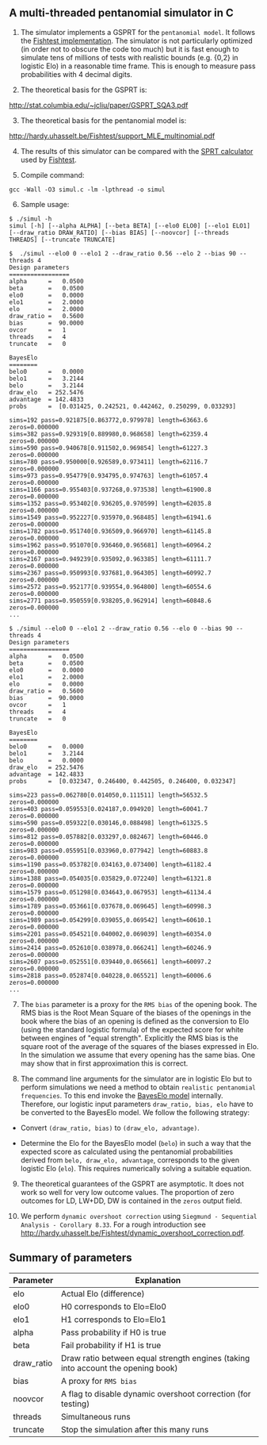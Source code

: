 ## A multi-threaded pentanomial simulator in C

1. The simulator implements a GSPRT for the `pentanomial model`.
It follows the [Fishtest implementation](https://github.com/glinscott/fishtest). The simulator
is not particularly optimized (in order not to obscure the
code too much) but it is fast enough to simulate tens of millions
of tests with realistic bounds (e.g. {0,2} in logistic Elo)
in a reasonable time frame. This is enough to measure pass
probabilities with 4 decimal digits.

2. The theoretical basis for the GSPRT is:

http://stat.columbia.edu/~jcliu/paper/GSPRT_SQA3.pdf

3. The theoretical basis for the pentanomial model is:

http://hardy.uhasselt.be/Fishtest/support_MLE_multinomial.pdf

4. The results of this simulator can be compared with the
[SPRT calculator](https://tests.stockfishchess.org/html/SPRTcalculator.html) used by
[Fishtest](https://tests.stockfishchess.org/tests).

5. Compile command:

```gcc -Wall -O3 simul.c -lm -lpthread -o simul```

6. Sample usage:

```
$ ./simul -h
simul [-h] [--alpha ALPHA] [--beta BETA] [--elo0 ELO0] [--elo1 ELO1] [--draw_ratio DRAW_RATIO] [--bias BIAS] [--noovcor] [--threads THREADS] [--truncate TRUNCATE]

$  ./simul --elo0 0 --elo1 2 --draw_ratio 0.56 --elo 2 --bias 90 --threads 4
Design parameters
=================
alpha      =   0.0500
beta       =   0.0500
elo0       =   0.0000
elo1       =   2.0000
elo        =   2.0000
draw_ratio =   0.5600
bias       =  90.0000
ovcor      =   1
threads    =   4
truncate   =   0

BayesElo
========
belo0      =   0.0000
belo1      =   3.2144
belo       =   3.2144
draw_elo   = 252.5476
advantage  = 142.4833
probs      =  [0.031425, 0.242521, 0.442462, 0.250299, 0.033293]

sims=192 pass=0.921875[0.863772,0.979978] length=63663.6 zeros=0.000000
sims=382 pass=0.929319[0.889980,0.968658] length=62359.4 zeros=0.000000
sims=590 pass=0.940678[0.911502,0.969854] length=61227.3 zeros=0.000000
sims=780 pass=0.950000[0.926589,0.973411] length=62116.7 zeros=0.000000
sims=973 pass=0.954779[0.934795,0.974763] length=61057.4 zeros=0.000000
sims=1166 pass=0.955403[0.937268,0.973538] length=61900.8 zeros=0.000000
sims=1352 pass=0.953402[0.936205,0.970599] length=62035.8 zeros=0.000000
sims=1549 pass=0.952227[0.935970,0.968485] length=61941.6 zeros=0.000000
sims=1782 pass=0.951740[0.936509,0.966970] length=61145.8 zeros=0.000000
sims=1962 pass=0.951070[0.936460,0.965681] length=60964.2 zeros=0.000000
sims=2167 pass=0.949239[0.935092,0.963385] length=61111.7 zeros=0.000000
sims=2367 pass=0.950993[0.937681,0.964305] length=60992.7 zeros=0.000000
sims=2572 pass=0.952177[0.939554,0.964800] length=60554.6 zeros=0.000000
sims=2771 pass=0.950559[0.938205,0.962914] length=60848.6 zeros=0.000000
...

$ ./simul --elo0 0 --elo1 2 --draw_ratio 0.56 --elo 0 --bias 90 --threads 4
Design parameters
=================
alpha      =   0.0500
beta       =   0.0500
elo0       =   0.0000
elo1       =   2.0000
elo        =   0.0000
draw_ratio =   0.5600
bias       =  90.0000
ovcor      =   1
threads    =   4
truncate   =   0

BayesElo
========
belo0      =   0.0000
belo1      =   3.2144
belo       =   0.0000
draw_elo   = 252.5476
advantage  = 142.4833
probs      =  [0.032347, 0.246400, 0.442505, 0.246400, 0.032347]

sims=223 pass=0.062780[0.014050,0.111511] length=56532.5 zeros=0.000000
sims=403 pass=0.059553[0.024187,0.094920] length=60041.7 zeros=0.000000
sims=590 pass=0.059322[0.030146,0.088498] length=61325.5 zeros=0.000000
sims=812 pass=0.057882[0.033297,0.082467] length=60446.0 zeros=0.000000
sims=983 pass=0.055951[0.033960,0.077942] length=60883.8 zeros=0.000000
sims=1190 pass=0.053782[0.034163,0.073400] length=61182.4 zeros=0.000000
sims=1388 pass=0.054035[0.035829,0.072240] length=61321.8 zeros=0.000000
sims=1579 pass=0.051298[0.034643,0.067953] length=61134.4 zeros=0.000000
sims=1789 pass=0.053661[0.037678,0.069645] length=60998.3 zeros=0.000000
sims=1989 pass=0.054299[0.039055,0.069542] length=60610.1 zeros=0.000000
sims=2201 pass=0.054521[0.040002,0.069039] length=60354.0 zeros=0.000000
sims=2414 pass=0.052610[0.038978,0.066241] length=60246.9 zeros=0.000000
sims=2607 pass=0.052551[0.039440,0.065661] length=60097.2 zeros=0.000000
sims=2818 pass=0.052874[0.040228,0.065521] length=60006.6 zeros=0.000000
...
```
7. The `bias` parameter is a proxy for the `RMS bias` of the opening
book.  The RMS bias is the Root Mean Square of the biases of the
openings in the book where the bias of an opening is defined as the
conversion to Elo (using the standard logistic formula) of the
expected score for white between engines of "equal
strength". Explicitly the RMS bias is the square root of the average
of the squares of the biases expressed in Elo. In the simulation we
assume that every opening has the same bias. One may show that in
first approximation this is correct.

8. The command line arguments for the simulator are in logistic Elo but to perform
simulations we need a method to obtain `realistic pentanomial
frequencies`. To this end invoke the [BayesElo
model](https://www.remi-coulom.fr/Bayesian-Elo/#theory) internally. Therefore,
our logistic input parameters `draw_ratio, bias, elo` have to be
converted to the BayesElo model. We follow the following strategy:

  * Convert `(draw_ratio, bias)` to `(draw_elo, advantage)`.

  * Determine the Elo for the BayesElo model (`belo`) in such a way
that the expected score as calculated using the pentanomial
probabilities derived from `belo, draw_elo, advantage`,
corresponds to the given logistic Elo (`elo`). This requires
numerically solving a suitable equation.

9. The theoretical guarantees of the GSPRT are asymptotic.
It does not work so well for very low outcome values.
The proportion of zero outcomes for LD, LW+DD, DW is contained in the
`zeros` output field.

10. We perform `dynamic overshoot correction` using `Siegmund -
Sequential Analysis - Corollary 8.33`. For a rough introduction
see http://hardy.uhasselt.be/Fishtest/dynamic_overshoot_correction.pdf.

## Summary of parameters

| Parameter | Explanation |
| --------- | ----------- |
| elo       | Actual Elo (difference) |
| elo0      | H0 corresponds to Elo=Elo0 |
| elo1      | H1 corresponds to Elo=Elo1 |
| alpha     | Pass probability if H0 is true |
| beta     | Fail probability if H1 is true |
| draw_ratio | Draw ratio between equal strength engines (taking into account the opening book) |
| bias       | A proxy for `RMS bias` |
| noovcor       | A flag to disable dynamic overshoot correction (for testing) |
| threads       | Simultaneous runs |
| truncate      | Stop the simulation after this many runs |


